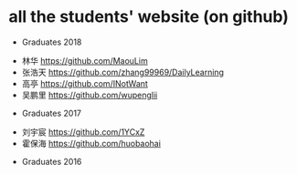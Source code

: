 # all the students' website (on github)
+ Graduates 2018
 - 林华 https://github.com/MaouLim
 - 张浩天 https://github.com/zhang99969/DailyLearning
 - 高亭 https://github.com/INotWant
 - 吴鹏里 https://github.com/wupenglii
+ Graduates 2017
 - 刘宇宸 https://github.com/1YCxZ
 - 霍保海 https://github.com/huobaohai
+ Graduates 2016
